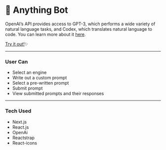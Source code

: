 # 🤖 Anything Bot

OpenAI’s API provides access to GPT-3, which performs a wide variety of natural language tasks, and Codex, which translates natural language to code. You can learn more about it [here](https://openai.com/api/).

[Try it out!](https://acsweep-fun-with-ai.netlify.app/)✨

---

### User Can
- Select an engine
- Write out a custom prompt 
- Select a pre-written prompt
- Submit prompt
- View submitted prompts and their responses

---

### Tech Used
- Next.js
- React.js
- OpenAi
- Reactstrap
- React-icons
